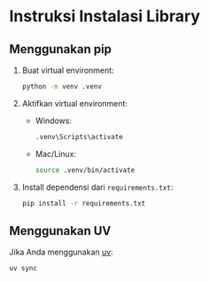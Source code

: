 # Instruksi Instalasi Library

## Menggunakan pip

1. Buat virtual environment:
   ```bash
   python -m venv .venv
   ```

2. Aktifkan virtual environment:
   - Windows:
     ```bash
     .venv\Scripts\activate
     ```
   - Mac/Linux:
     ```bash
     source .venv/bin/activate
     ```

3. Install dependensi dari `requirements.txt`:
   ```bash
   pip install -r requirements.txt
   ```

## Menggunakan UV

Jika Anda menggunakan [uv](https://github.com/astral-sh/uv):

```bash
uv sync
```
